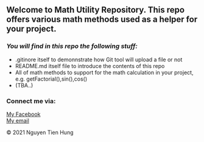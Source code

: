 ## Welcome to Math Utility Repository. This repo offers various math methods used as a helper for your project.

### _You will find in this repo the following stuff:_

* .gitinore itself to demonnstrate how Git tool will upload a file or not
* README.md itself file to introduce the contents of this repo
* All of math methods to support for the math calculation in your project, e.g. getFactorial(),sin(),cos()
* (TBA..)

### Connect me via:
[My Facebook](http://facebook.com/nguyen.tienhung.752487)  
[My email](nguyentienhung6967@gmail.com)

© 2021 Nguyen Tien Hung

